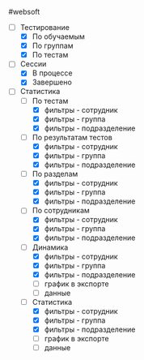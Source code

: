 #websoft 

- [ ] Тестирование
	- [x] По обучаемым
	- [x] По группам
	- [x] По тестам
- [ ] Сессии
	- [x] В процессе
	- [x] Завершено
- [ ] Статистика
	- [ ] По тестам
		- [x] фильтры - сотрудник
		- [x] фильтры - группа
		- [x] фильтры - подразделение
	- [ ] По результатам тестов
		- [x] фильтры - сотрудник
		- [x] фильтры - группа
		- [x] фильтры - подразделение
	- [ ] По разделам
		- [x] фильтры - сотрудник
		- [x] фильтры - группа
		- [x] фильтры - подразделение
	- [ ] По сотрудникам
		- [x] фильтры - сотрудник
		- [x] фильтры - группа
		- [x] фильтры - подразделение
	- [ ] Динамика
		- [x] фильтры - сотрудник
		- [x] фильтры - группа
		- [x] фильтры - подразделение
		- [ ] график в экспорте
		- [ ] данные
	- [ ] Статистика
		- [x] фильтры - сотрудник
		- [x] фильтры - группа
		- [x] фильтры - подразделение
		- [ ] график в экспорте
		- [ ] данные